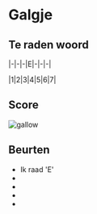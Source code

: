 # Galgje

## Te raden woord

|-|-|-|E|-|-|-|

|1|2|3|4|5|6|7|

## Score
![gallow](./images/1.png)

## Beurten
* Ik raad 'E'
* 
* 
* 
* 
